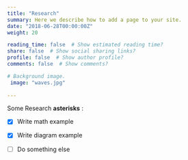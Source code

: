 ```yaml
---
title: "Research"
summary: Here we describe how to add a page to your site.
date: "2018-06-28T00:00:00Z"
weight: 20

reading_time: false  # Show estimated reading time?
share: false  # Show social sharing links?
profile: false  # Show author profile?
comments: false  # Show comments?

# Background image.
 image: "waves.jpg" 
 
---
```


Some Research **asterisks** :

- [x] Write math example
- [x] Write diagram example
- [ ] Do something else

